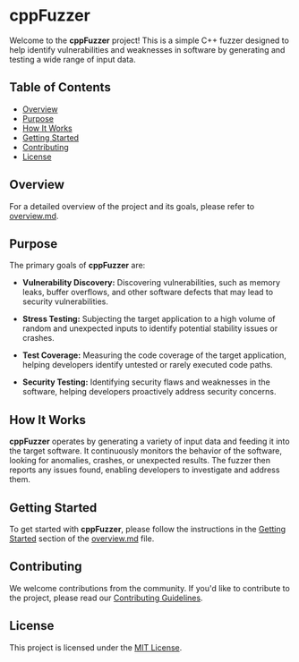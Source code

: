 # cppFuzzer

Welcome to the **cppFuzzer** project! This is a simple C++ fuzzer designed to help identify vulnerabilities and weaknesses in software by generating and testing a wide range of input data.

## Table of Contents
- [Overview](#overview)
- [Purpose](#purpose)
- [How It Works](#how-it-works)
- [Getting Started](#getting-started)
- [Contributing](#contributing)
- [License](#license)

## Overview

For a detailed overview of the project and its goals, please refer to [overview.md](https://github.com/mendax0110/cppFuzzer/blob/main/overview.md).

## Purpose

The primary goals of **cppFuzzer** are:

- **Vulnerability Discovery:** Discovering vulnerabilities, such as memory leaks, buffer overflows, and other software defects that may lead to security vulnerabilities.

- **Stress Testing:** Subjecting the target application to a high volume of random and unexpected inputs to identify potential stability issues or crashes.

- **Test Coverage:** Measuring the code coverage of the target application, helping developers identify untested or rarely executed code paths.

- **Security Testing:** Identifying security flaws and weaknesses in the software, helping developers proactively address security concerns.

## How It Works

**cppFuzzer** operates by generating a variety of input data and feeding it into the target software. It continuously monitors the behavior of the software, looking for anomalies, crashes, or unexpected results. The fuzzer then reports any issues found, enabling developers to investigate and address them.

## Getting Started

To get started with **cppFuzzer**, please follow the instructions in the [Getting Started](#getting-started) section of the [overview.md](https://github.com/mendax0110/cppFuzzer/blob/main/overview.md) file.

## Contributing

We welcome contributions from the community. If you'd like to contribute to the project, please read our [Contributing Guidelines](CONTRIBUTING.md).

## License

This project is licensed under the [MIT License](LICENSE).
